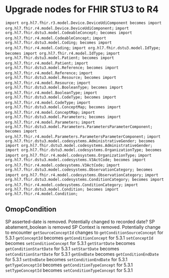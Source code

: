 # Upgrade nodes for FHIR STU3 to R4

`import org.hl7.fhir.r3.model.Device.DeviceUdiComponent becomes import org.hl7.fhir.r4.model.Device.DeviceUdiComponent;`
`import org.hl7.fhir.dstu3.model.CodeableConcept; becomes import org.hl7.fhir.r4.model.CodeableConcept;`
`import org.hl7.fhir.dstu3.model.Coding; becomes import org.hl7.fhir.r4.model.Coding;`
`import org.hl7.fhir.dstu3.model.IdType; becomes import org.hl7.fhir.r4.model.IdType;`
`import org.hl7.fhir.dstu3.model.Patient; becomes import org.hl7.fhir.r4.model.Patient;`
`import org.hl7.fhir.dstu3.model.Reference; becomes import org.hl7.fhir.r4.model.Reference;`
`import org.hl7.fhir.dstu3.model.Resource; becomes import org.hl7.fhir.r4.model.Resource;`
`import org.hl7.fhir.dstu3.model.BooleanType; becomes import org.hl7.fhir.r4.model.BooleanType;`
`import org.hl7.fhir.dstu3.model.CodeType; becomes import org.hl7.fhir.r4.model.CodeType;`
`import org.hl7.fhir.dstu3.model.ConceptMap; becomes import org.hl7.fhir.r4.model.ConceptMap;`
`import org.hl7.fhir.dstu3.model.Parameters; becomes import org.hl7.fhir.r4.model.Parameters;`
`import org.hl7.fhir.dstu3.model.Parameters.ParametersParameterComponent; becomes import org.hl7.fhir.r4.model.Parameters.ParametersParameterComponent;`
`import org.hl7.fhir.dstu3.model.codesystems.AdministrativeGender; becomes import org.hl7.fhir.dstu3.model.codesystems.AdministrativeGender;`
`import org.hl7.fhir.dstu3.model.codesystems.OrganizationType; becomes import org.hl7.fhir.r4.model.codesystems.OrganizationType;`
`import org.hl7.fhir.dstu3.model.codesystems.V3ActCode; becomes import org.hl7.fhir.r4.model.codesystems.V3ActCode;`
`import org.hl7.fhir.dstu3.model.codesystems.ObservationCategory; becomes import org.hl7.fhir.r4.model.codesystems.ObservationCategory;`
`import org.hl7.fhir.dstu3.model.codesystems.ConditionCategory; becomes import org.hl7.fhir.r4.model.codesystems.ConditionCategory;`
`import org.hl7.fhir.dstu3.model.Condition; becomes import org.hl7.fhir.r4.model.Condition;`

## OmopCondition
SP asserted-date is removed. Potentially changed to recorded date?
SP abatement_boolean is removed
SP Context is removed. Potentially change to encounter
`getSourceConceptId` changes to `getConditionSourceConcept` for 5.3.1
`getConceptId` becomes `getConditionConcept` for 5.3.1
`setConceptId` becomes `setConditionConcept` for 5.3.1
`getStartDate` becomes `getConditionStartDate` for 5.3.1
`setStartDate` becomes `setConditionStartDate` for 5.3.1
`getEndDate` becomes `getConditionEndDate` for 5.3.1
`setEndDate` becomes `setConditionEndDate` for 5.3.1
`getTypeConceptId` becomes `getConditionTypeConcept` for 5.3.1
`setTypeConceptId` becomes `setConditionTypeConcept` for 5.3.1
